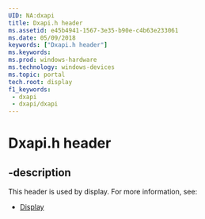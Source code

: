 ```yaml
---
UID: NA:dxapi
title: Dxapi.h header
ms.assetid: e45b4941-1567-3e35-b90e-c4b63e233061
ms.date: 05/09/2018
keywords: ["Dxapi.h header"]
ms.keywords: 
ms.prod: windows-hardware
ms.technology: windows-devices
ms.topic: portal
tech.root: display
f1_keywords:
 - dxapi
 - dxapi/dxapi
---
```


# Dxapi.h header


## -description

This header is used by display. For more information, see:

- [Display](../_display/index.md)

